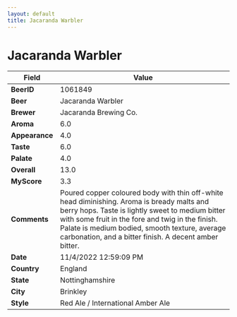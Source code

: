 ```yaml
---
layout: default
title: Jacaranda Warbler
---
```


# Jacaranda Warbler

| Field         | Value     |
|---------------|-----------|
| **BeerID** | 1061849 |
| **Beer** | Jacaranda Warbler |
| **Brewer** | Jacaranda Brewing Co. |
| **Aroma** | 6.0 |
| **Appearance** | 4.0 |
| **Taste** | 6.0 |
| **Palate** | 4.0 |
| **Overall** | 13.0 |
| **MyScore** | 3.3 |
| **Comments** | Poured copper coloured body with thin off-white head diminishing. Aroma is bready malts and berry hops. Taste is lightly sweet to medium bitter with some fruit in the fore and twig in the finish. Palate is medium bodied, smooth texture, average carbonation, and a bitter finish. A decent amber bitter. |
| **Date** | 11/4/2022 12:59:09 PM |
| **Country** | England |
| **State** | Nottinghamshire |
| **City** | Brinkley |
| **Style** | Red Ale / International Amber Ale |
